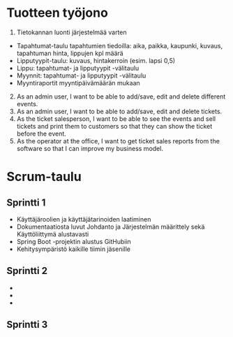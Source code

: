 # Tuotteen työjono
1. Tietokannan luonti järjestelmää varten
- Tapahtumat-taulu tapahtumien tiedoilla: aika, paikka, kaupunki, kuvaus, tapahtuman hinta, lippujen kpl määrä
- Lipputyypit-taulu: kuvaus, hintakerroin (esim. lapsi 0,5)  
- Lippu: tapahtumat- ja lipputyypit -välitaulu
- Myynnit: tapahtumat- ja lipputyypit -välitaulu
- Myyntiraportit myyntipäivämäärän mukaan
2. As an admin user, I want to be able to add/save, edit and delete different events.
3. As an admin user, I want to be able to add/save, edit and delete tickets.
4. As the ticket salesperson, I want to be able to see the events and sell tickets and print them to customers so that they can show the ticket before the event.
5. As the operator at the office, I want to get ticket sales reports from the software so that I can improve my business model.

# Scrum-taulu
## Sprintti 1
- Käyttäjäroolien ja käyttäjätarinoiden laatiminen
- Dokumentaatiosta luvut Johdanto ja Järjestelmän määrittely sekä Käyttöliittymä alustavasti
- Spring Boot -projektin alustus GitHubiin
- Kehitysympäristö kaikille tiimin jäsenille

## Sprintti 2
-
-
-
## Sprintti 3